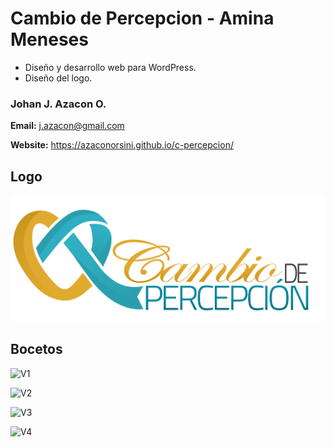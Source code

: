 # Cambio de Percepcion - Amina Meneses

- Diseño y desarrollo web para WordPress.
- Diseño del logo.

### Johan J. Azacon O.

**Email:** j.azacon@gmail.com

**Website:** https://azaconorsini.github.io/c-percepcion/

## Logo

![LOGO](https://github.com/azaconorsini/c-percepcion/blob/master/images/bocetos/Logo-verde-dorado.png?raw=true)

## Bocetos

![V1](https://github.com/azaconorsini/c-percepcion/blob/master/images/bocetos/Home%20new-v1.2.1.png?raw=true) 

![V2](https://github.com/azaconorsini/c-percepcion/blob/master/images/bocetos/Home%20new-v1.2.2.png?raw=true)

![V3](https://github.com/azaconorsini/c-percepcion/blob/master/images/bocetos/Home%20preview.png?raw=true)  

![V4](https://github.com/azaconorsini/c-percepcion/blob/master/images/bocetos/Home-v1.1.png?raw=true) 

